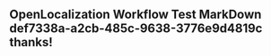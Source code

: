 <properties
ms.topic="hero-topic"
ms.test1="hero-topic"
ms.test2="test"/>


## OpenLocalization Workflow Test MarkDown def7338a-a2cb-485c-9638-3776e9d4819c thanks!



<!--HONumber=Oct16_HO3-->


